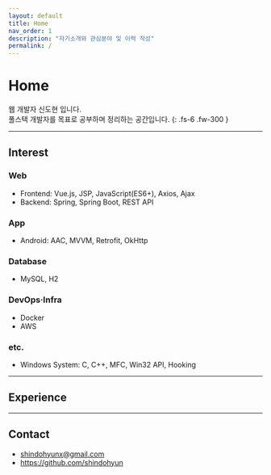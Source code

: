```yaml
---
layout: default
title: Home
nav_order: 1
description: "자기소개와 관심분야 및 이력 작성"
permalink: /
---
```


# Home
웹 개발자 신도현 입니다.  
풀스택 개발자를 목표로 공부하며 정리하는 공간입니다.
{: .fs-6 .fw-300 }

---

## Interest
### Web
- Frontend: Vue.js, JSP, JavaScript(ES6+), Axios, Ajax
- Backend: Spring, Spring Boot, REST API

### App
- Android: AAC, MVVM, Retrofit, OkHttp

### Database
- MySQL, H2

### DevOps·Infra
- Docker
- AWS

### etc.
- Windows System: C, C++, MFC, Win32 API, Hooking

---

## Experience

---

## Contact
- <a href="mailto:shindohyunx@gmail.com">shindohyunx@gmail.com</a>
- <a href="https://github.com/shindohyun">https://github.com/shindohyun</a>
